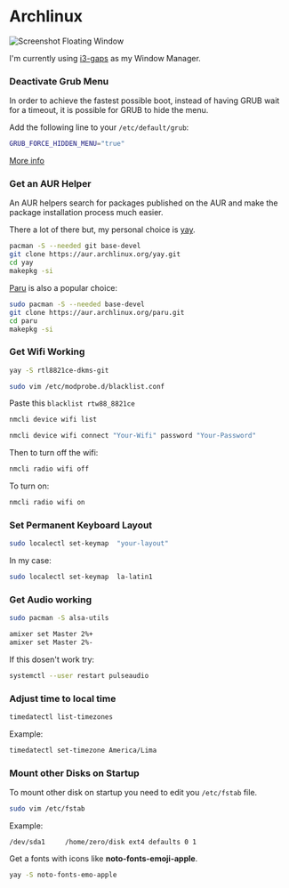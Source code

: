 # Archlinux

![Screenshot Floating Window](https://i.imgur.com/NKNiLcp.png)

I'm currently using [i3-gaps](https://github.com/Airblader/i3) as my Window Manager.

### Deactivate Grub Menu

In order to achieve the fastest possible boot,
instead of having GRUB wait for a timeout,
it is possible for GRUB to hide the menu.

Add the following line to your `/etc/default/grub`:

```bash
GRUB_FORCE_HIDDEN_MENU="true"
```

[More info](https://wiki.archlinux.org/title/GRUB/Tips_and_tricks)

### Get an AUR Helper

An AUR helpers search for packages published on the AUR and
make the package installation process much easier.

There a lot of there but, my personal choice is [yay](https://github.com/Jguer/yay).

```bash
pacman -S --needed git base-devel
git clone https://aur.archlinux.org/yay.git
cd yay
makepkg -si
```

[Paru](https://github.com/Morganamilo/paru) is also a popular choice:

```bash
sudo pacman -S --needed base-devel
git clone https://aur.archlinux.org/paru.git
cd paru
makepkg -si
```

### Get Wifi Working

```bash
yay -S rtl8821ce-dkms-git
```

```bash
sudo vim /etc/modprobe.d/blacklist.conf
```

Paste this `blacklist rtw88_8821ce`

```bash
nmcli device wifi list
```

```bash
nmcli device wifi connect "Your-Wifi" password "Your-Password"
```

Then to turn off the wifi:

```bash
nmcli radio wifi off
```

To turn on:

```bash
nmcli radio wifi on
```

### Set Permanent Keyboard Layout

```bash
sudo localectl set-keymap  "your-layout"
```

In my case:

```bash
sudo localectl set-keymap  la-latin1
```

### Get Audio working

```bash
sudo pacman -S alsa-utils
```

```bash
amixer set Master 2%+
amixer set Master 2%-
```

If this dosen't work try:

```bash
systemctl --user restart pulseaudio
```

### Adjust time to local time

```bash
timedatectl list-timezones
```

Example:

```bash
timedatectl set-timezone America/Lima
```

### Mount other Disks on Startup

To mount other disk on startup you need to edit you `/etc/fstab` file.

```bash
sudo vim /etc/fstab
```

Example:

```fstab
/dev/sda1     /home/zero/disk ext4 defaults 0 1
```

Get a fonts with icons like **noto-fonts-emoji-apple**.

```bash
yay -S noto-fonts-emo-apple
```
